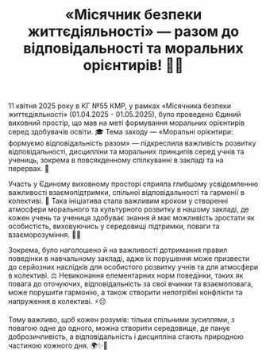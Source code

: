 ﻿---
title: «Місячник безпеки життєдіяльності» — разом до відповідальності та моральних орієнтирів! ✍🏻
---

11 квітня 2025 року в КГ №55 КМР, у рамках «Місячника безпеки життєдіяльності» (01.04.2025 - 01.05.2025), було проведено Єдиний виховний простір, що мав на меті формування моральних орієнтирів серед здобувачів освіти. 🎓 Тема заходу — «Моральні орієнтири: формуємо відповідальність разом» — підкреслила важливість розвитку відповідальності, дисципліни та моральних принципів серед учнів та учениць, зокрема в повсякденному спілкуванні в закладі та на перервах. 🤝

Участь у Єдиному виховному просторі сприяла глибшому усвідомленню важливості взаємопідтримки, спільної відповідальності та гармонії в колективі. 🌸 Така ініціатива стала важливим кроком у створенні атмосфери морального та культурного розвитку в нашому закладі, де кожен учень та учениця здобуває знання й має можливість зростати як особистість, виховуючись у середовищі підтримки, поваги та взаєморозуміння. 💬💖

Зокрема, було наголошено й на важливості дотримання правил поведінки в навчальному закладі, адже їх порушення може призвести до серйозних наслідків для особистого розвитку учнів та для атмосфери в колективі. ⚖️ Невиконання елементарних норм поведінки, таких як повага до оточуючих, відповідальність за свої вчинки та взаємоповага, може порушити гармонію, а також створити непотрібні конфлікти та напруження в колективі. ⚡😔

Тому важливо, щоб кожен розумів: тільки спільними зусиллями, з повагою одне до одного, можна створити середовище, де панує доброзичливість, а відповідальність і дисципліна стають природною частиною кожного дня. 🌍✨🙌

<slideshow />